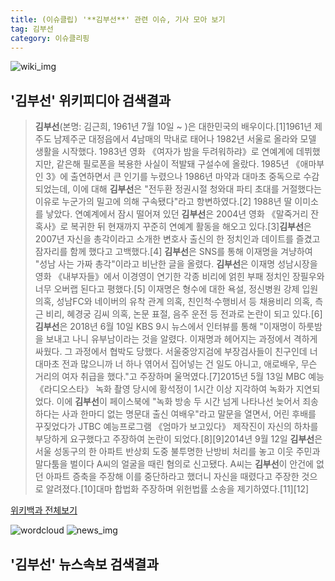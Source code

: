 ```yaml
---
title: (이슈클립) '**김부선**' 관련 이슈, 기사 모아 보기
tag: 김부선
category: 이슈클리핑
---
```

![wiki_img](https://user-images.githubusercontent.com/42597476/44503234-41136a80-a6d0-11e8-9071-6fc6418eafe4.png)
## **'**김부선**'** 위키피디아 검색결과
>**김부선**(본명: 김근희, 1961년 7월 10일 ~ )은 대한민국의 배우이다.[1]1961년 제주도 남제주군 대정읍에서 4남매의 막내로 태어나 1982년 서울로 올라와 모델 생활을 시작했다. 1983년 영화 《여자가 밤을 두려워하랴》로 연예계에 데뷔했지만, 같은해 필로폰을 복용한 사실이 적발돼 구설수에 올랐다. 1985년 《애마부인 3》에 출연하면서 큰 인기를 누렸으나 1986년 마약과 대마초 중독으로 수감되었는데, 이에 대해 **김부선**은 "전두환 정권시절 청와대 파티 초대를 거절했다는 이유로 누군가의 밀고에 의해 구속됐다"라고 항변하였다.[2] 1988년 딸 이미소를 낳았다. 연예계에서 잠시 떨어져 있던 **김부선**은 2004년 영화 《말죽거리 잔혹사》로 복귀한 뒤 현재까지 꾸준히 연예계 활동을 해오고 있다.[3]**김부선**은 2007년 자신을 총각이라고 소개한 변호사 출신의 한 정치인과 데이트를 즐겼고 잠자리를 함께 했다고 고백했다.[4] **김부선**은 SNS를 통해 이재명을 겨냥하여 "성남 사는 가짜 총각"이라고 비난한 글을 올렸다. **김부선**은 이재명 성남시장을 영화 《내부자들》에서 이경영이 연기한 각종 비리에 얽힌 부패 정치인 장필우와 너무 오버랩 된다고 평했다.[5] 이재명은 형수에 대한 욕설, 정신병원 강제 입원 의혹, 성남FC와 네이버의 유착 관계 의혹, 친인척·수행비서 등 채용비리 의혹, 측근 비리, 혜경궁 김씨 의혹, 논문 표절, 음주 운전 등 전과로 논란이 되고 있다.[6]**김부선**은 2018년 6월 10일 KBS 9시 뉴스에서 인터뷰를 통해 "이재명이 하룻밤을 보내고 나니 유부남이라는 것을 알렸다. 이재명과 헤어지는 과정에서 격하게 싸웠다. 그 과정에서 협박도 당했다. 서울중앙지검에 부장검사들이 친구인데 너 대마초 전과 많으니까 너 하나 엮어서 집어넣는 건 일도 아니고, 애로배우, 무슨 거리의 여자 취급을 했다."고 주장하며 울먹였다.[7]2015년 5월 13일 MBC 예능 《라디오스타》 녹화 촬영 당시에 황석정이 1시간 이상 지각하여 녹화가 지연되었다. 이에 **김부선**이 페이스북에 "녹화 방송 두 시간 넘게 나타나선 늦어서 죄송하다는 사과 한마디 없는 명문대 출신 여배우"라고 말문을 열면서, 어린 후배를 꾸짖었다가 JTBC 예능프로그램 《엄마가 보고있다》 제작진이 자신의 하차를 부당하게 요구했다고 주장하여 논란이 되었다.[8][9]2014년 9월 12일 **김부선**은 서울 성동구의 한 아파트 반상회 도중 불투명한 난방비 처리를 놓고 이웃 주민과 말다툼을 벌이다 A씨의 얼굴을 때린 혐의로 신고됐다. A씨는 **김부선**이 안건에 없던 아파트 증축을 주장해 이를 중단하라고 했더니 자신을 때렸다고 주장한 것으로 알려졌다.[10]대마 합법화 주장하며 위헌법률 소송을 제기하였다.[11][12]

<a href="https://ko.wikipedia.org/wiki/김부선" target="_blank">위키백과 전체보기</a>

![wordcloud](https://s3.ap-northeast-2.amazonaws.com/lyrics101-wordcloud/2018-09-14-1536918651.png)
![news_img](https://user-images.githubusercontent.com/42597476/44507050-1206f400-a6e4-11e8-8d98-7ffbfebb353f.png)
## **'**김부선**'** 뉴스속보 검색결과

